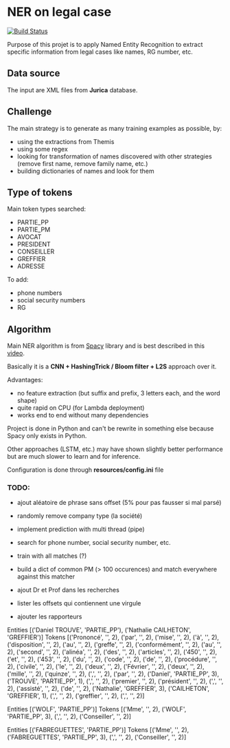 # NER on legal case

[![Build Status](https://travis-ci.com/ELS-RD/anonymisation.svg?token=9BHyni1rDpKLxVsHDRNp&branch=master)](https://travis-ci.com/ELS-RD/anonymisation)

Purpose of this projet is to apply Named Entity Recognition to extract specific information from legal cases like 
names, RG number, etc.

## Data source

The input are XML files from **Jurica** database.

## Challenge

The main strategy is to generate as many training examples as possible, by:

- using the extractions from Themis
- using some regex
- looking for transformation of names discovered with other strategies (remove first name, remove family name, etc.)
- building dictionaries of names and look for them

## Type of tokens

Main token types searched: 

- PARTIE_PP
- PARTIE_PM
- AVOCAT
- PRESIDENT
- CONSEILLER
- GREFFIER
- ADRESSE

To add:

- phone numbers
- social security numbers
- RG

## Algorithm

Main NER algorithm is from [Spacy](https://spacy.io/) library and is best described in this [video](https://www.youtube.com/watch?v=sqDHBH9IjRU).
  
Basically it is a **CNN + HashingTrick / Bloom filter + L2S** approach over it.

Advantages:
- no feature extraction (but suffix and prefix, 3 letters each, and the word shape)
- quite rapid on CPU (for Lambda deployment)
- works end to end without many dependencies

Project is done in Python and can't be rewrite in something else because Spacy only exists in Python.

Other approaches (LSTM, etc.) may have shown slightly better performance but are much slower to learn and for inference.

Configuration is done through **resources/config.ini** file

### TODO:

- ajout aléatoire de phrase sans offset (5% pour pas fausser si mal parsé)
- randomly remove company type (la société)

- implement prediction with multi thread (pipe)
- search for phone number, social security number, etc. 
- train with all matches (?)
- build a dict of common PM (> 100 occurences) and match everywhere against this matcher
- ajout Dr et Prof dans les recherches
- lister les offsets qui contiennent une virgule
- ajouter les rapporteurs


Entities [('Daniel TROUVE', 'PARTIE_PP'), ('Nathalie CAILHETON', 'GREFFIER')]
Tokens [('Prononcé', '', 2), ('par', '', 2), ('mise', '', 2), ('à', '', 2), ('disposition', '', 2), ('au', '', 2), ('greffe', '', 2), ('conformément', '', 2), ('au', '', 2), ('second', '', 2), ('alinéa', '', 2), ('des', '', 2), ('articles', '', 2), ('450', '', 2), ('et', '', 2), ('453', '', 2), ('du', '', 2), ('code', '', 2), ('de', '', 2), ('procédure', '', 2), ('civile', '', 2), ('le', '', 2), ('deux', '', 2), ('Février', '', 2), ('deux', '', 2), ('mille', '', 2), ('quinze', '', 2), (',', '', 2), ('par', '', 2), ('Daniel', 'PARTIE_PP', 3), ('TROUVE', 'PARTIE_PP', 1), (',', '', 2), ('premier', '', 2), ('président', '', 2), (',', '', 2), ('assisté', '', 2), ('de', '', 2), ('Nathalie', 'GREFFIER', 3), ('CAILHETON', 'GREFFIER', 1), (',', '', 2), ('greffier', '', 2), (',', '', 2)]

Entities [('WOLF', 'PARTIE_PP')]
Tokens [('Mme', '', 2), ('WOLF', 'PARTIE_PP', 3), (',', '', 2), ('Conseiller', '', 2)]


Entities [('FABREGUETTES', 'PARTIE_PP')]
Tokens [('Mme', '', 2), ('FABREGUETTES', 'PARTIE_PP', 3), (',', '', 2), ('Conseiller', '', 2)]
